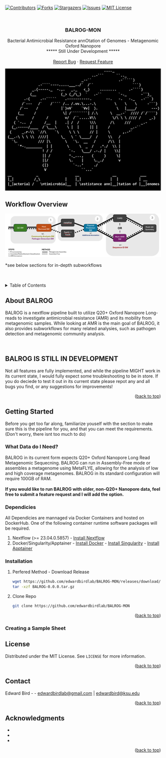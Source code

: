<a name="readme-top"></a>

<!-- PROJECT SHIELDS -->
[![Contributors][contributors-shield]][contributors-url]
[![Forks][forks-shield]][forks-url]
[![Stargazers][stars-shield]][stars-url]
[![Issues][issues-shield]][issues-url]
[![MIT License][license-shield]][license-url]
<!-- [![LinkedIn][linkedin-shield]][linkedin-url] -->

<!-- PROJECT LOGO -->
<br />

<h3 align="center">BALROG-MON</h3>

  <p align="center">
    Bacterial Antimicrobial Resistance annOtation of Genomes - Metagenomic Oxford Nanopore
    <br />
    ***** Still Under Development *****
    <br />
    <br />
    <a href="https://github.com/edwardbirdlab/HT-BALRROG/issues/new?labels=bug&template=bug-report---.md">Report Bug</a>
    ·
    <a href="https://github.com/edwardbirdlab/HT-BALRROG/issues/new?labels=enhancement&template=feature-request---.md">Request Feature</a>
  </p>
</div>

<!-- Workflow Overview -->

<picture>
  <!-- Dark mode image -->
  <source media="(prefers-color-scheme: dark)" srcset="images/balrog_darkmode.png"> 
  <!-- Light mode image -->
  <source media="(prefers-color-scheme: light)" srcset="images/balrog_lightmode.png">
  <!-- Fallback image -->
  <img alt="Nextflow Logo" src="images/balrog_darkmode.png">
</picture>


## Workflow Overview

<picture>

  <source media="(prefers-color-scheme: dark)" srcset="images/balrog_workflow_light.png"> 
  <source media="(prefers-color-scheme: light)" srcset="images/balrog_workflow_light.png">
  <img alt="Nextflow Logo" src="images/balrog_workflow_light.png">
</picture>

*see below sections for in-depth subworkflows

<br />
<br />
<!--
<p align="right">(<a href="#readme-top">back to top</a>)</p>
-->

<!-- TABLE OF CONTENTS -->
<details>
  <summary>Table of Contents</summary>
  <ol>
    <li>
      <a href="#about-balrog">About BALROG</a>
    </li>
    <li>
      <a href="#getting-started">Getting Started</a>
      <ul>
        <li><a href="#what-data-do-i-need">What Data do I Need?</a></li>
        <li><a href="#dependicies">Dependicies</a></li>
        <li><a href="#installation">Installation</a></li>
        <li><a href="#creating-a-samplesheet">Creating Sample Sheets</a></li>
        <li><a href="#pipeline-configuriation">Pipeline Configuration</a></li>
      </ul>
    </li>
    <li>
      <a href="#running-balrog">Running Balrog</a>
      <ul>
        <li><a href="#quick-usage">Quick Usage</a></li>
      </ul>
    </li>
    <li>
      <a href="#core-steps">Core Steps</a>
      <ul>
        <li><a href="#data-preprocessing">Preprocessing</a></li>
        <li><a href="#host-removal">Host Removal</a></li>
        <li><a href="#assembly-mobile-element">Assembly and Plasmid Prediction</a></li>
        <li><a href="#amr-annotation">AMR Annotation</a></li>
      </ul>
    </li>
    <li>
      <a href="#optional-steps">Optional Steps</a>
      <ul>
        <li><a href="#community-analysis">Community Analysis</a></li>
        <li><a href="#pathogen-detection">Pathogen Detection</a></li>
        <li><a href="#additional-mobile-element">Additional Mobile Element Annotation</a></li>
        <li><a href="#additional-sequence-identification">AdditionalSequence Identification</a></li>
      </ul>
    </li>
  </ol>
</details>



<!-- ABOUT THE PROJECT -->


## About BALROG

<!-- [![Product Name Screen Shot][product-screenshot]](https://example.com) -->

BALROG is a nextflow pipeline built to utilize Q20+ Oxford Nanopore Long-reads to investigate antimicrobial resistance (AMR) and its mobility from metagenomic samples. While looking at AMR
is the main goal of BALROG, it also provides subworkflows for many related analysies, such as pathogen detection and metagenomic community analysis. 

<br />

## BALROG IS STILL IN DEVELOPMENT

Not all features are fully implemented, and while the pipeline MIGHT work in its current state, I would fully expect some troubleshooting to be in store. If you do deciede to test it out in its current state
please repot any and all bugs you find, or any suggestions for improvements!


<p align="right">(<a href="#readme-top">back to top</a>)</p>




<!-- GETTING STARTED -->
## Getting Started

Before you get too far along, familiarize youself with the section to make sure this is the pipeline for you, and that you can meet the requirements. (Don't worry, there isnt too much to do)

### What Data do I Need?

BALROG in its current form expects Q20+ Oxford Nanopore Long Read Metagenomic Sequecning. BALROG can run in Assembly-Free mode or assembles a metagenome using MetaFLYE, allowing for the analysis of low and high coverage metagenomes. BALROG in its standard configuration
 will require 100GB of RAM.
<br />
<br />
**If you would like to run BALROG with older, non-Q20+ Nanopore data, feel free to submit a feature request and I will add the option.**

### Dependicies

All Dependicies are mannaged via Docker Containers and hosted on DockerHub. One of the following container runtime software packages will be required.
<br />
1. Nextflow (>= 23.04.0.5857) - [Install Nextflow](https://www.nextflow.io/docs/latest/install.html)
2. Docker/Singularity/Apptainer - [Install Docker](https://docs.docker.com/engine/install/) - [Install Singularity](https://docs.sylabs.io/guides/3.0/user-guide/installation.html) - [Install Apptainer](https://apptainer.org/docs/admin/main/installation.html)

### Installation

1. Perfered Method - Download Release
   ```sh
   wget https://github.com/edwardbirdlab/BALROG-MON/releases/download/v0.0.0/BALROG-0.0.0.tar.gz
   tar -xzf BALROG-0.0.0.tar.gz
   ```
2. Clone Repo
   ```sh
   git clone https://github.com/edwardbirdlab/BALROG-MON
   ```

<p align="right">(<a href="#readme-top">back to top</a>)</p>

### Creating a Sample Sheet

<!-- USAGE EXAMPLES 
## Usage

Use this space to show useful examples of how a project can be used. Additional screenshots, code examples and demos work well in this space. You may also link to more resources.

_For more examples, please refer to the [Documentation](https://example.com)_

<p align="right">(<a href="#readme-top">back to top</a>)</p>

-->

<!-- ROADMAP 
## Roadmap

- [ ] Feature 1
- [ ] Feature 2
- [ ] Feature 3
    - [ ] Nested Feature

See the [open issues](https://github.com/edwardbirdlab/HT-BALRROG/issues) for a full list of proposed features (and known issues).

<p align="right">(<a href="#readme-top">back to top</a>)</p>


-->

<!-- LICENSE -->
## License

Distributed under the MIT License. See `LICENSE` for more information.

<p align="right">(<a href="#readme-top">back to top</a>)</p>



<!-- CONTACT -->
## Contact

Edward Bird -  - edwardbirdlab@gmail.com  |  edwardbird@ksu.edu

<p align="right">(<a href="#readme-top">back to top</a>)</p>



<!-- ACKNOWLEDGMENTS -->
## Acknowledgments

* []()
* []()
* []()

<p align="right">(<a href="#readme-top">back to top</a>)</p>

<!-- MARKDOWN LINKS & IMAGES -->
<!-- https://www.markdownguide.org/basic-syntax/#reference-style-links -->
[contributors-shield]: https://img.shields.io/github/contributors/edwardbirdlab/HT-BALRROG.svg?style=for-the-badge
[contributors-url]: https://github.com/edwardbirdlab/HT-BALRROG/graphs/contributors
[forks-shield]: https://img.shields.io/github/forks/edwardbirdlab/HT-BALRROG.svg?style=for-the-badge
[forks-url]: https://github.com/edwardbirdlab/HT-BALRROG/network/members
[stars-shield]: https://img.shields.io/github/stars/edwardbirdlab/HT-BALRROG.svg?style=for-the-badge
[stars-url]: https://github.com/edwardbirdlab/HT-BALRROG/stargazers
[issues-shield]: https://img.shields.io/github/issues/edwardbirdlab/HT-BALRROG.svg?style=for-the-badge
[issues-url]: https://github.com/edwardbirdlab/HT-BALRROG/issues
[license-shield]: https://img.shields.io/github/license/edwardbirdlab/HT-BALRROG.svg?style=for-the-badge
[license-url]: https://github.com/edwardbirdlab/HT-BALRROG/blob/master/LICENSE
[linkedin-shield]: https://img.shields.io/badge/-LinkedIn-black.svg?style=for-the-badge&logo=linkedin&colorB=555
[linkedin-url]: https://linkedin.com/in/linkedin_username
[Nextflow-url]: https://nextflow.io
[nextflow.io]: https://github.com/nextflow-io/nextflow/workflows/Nextflow%20CI/badge.svg
